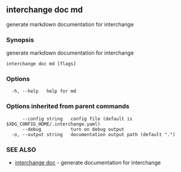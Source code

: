 ## interchange doc md

generate markdown documentation for interchange

### Synopsis

generate markdown documentation for interchange

```
interchange doc md [flags]
```

### Options

```
  -h, --help   help for md
```

### Options inherited from parent commands

```
      --config string   config file (default is $XDG_CONFIG_HOME/.interchange.yaml)
      --debug           turn on debug output
  -o, --output string   documentation output path (default ".")
```

### SEE ALSO

* [interchange doc](interchange_doc.md)	 - generate documentation for interchange

